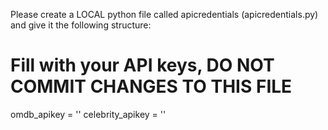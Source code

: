 Please create a LOCAL python file called apicredentials (apicredentials.py) and give it the following structure:

# Fill with your API keys, DO NOT COMMIT CHANGES TO THIS FILE
omdb_apikey = ''
celebrity_apikey = ''